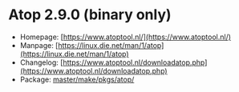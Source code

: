 # Atop 2.9.0 (binary only)
 - Homepage: [https://www.atoptool.nl/](https://www.atoptool.nl/)
 - Manpage: [https://linux.die.net/man/1/atop](https://linux.die.net/man/1/atop)
 - Changelog: [https://www.atoptool.nl/downloadatop.php](https://www.atoptool.nl/downloadatop.php)
 - Package: [master/make/pkgs/atop/](https://github.com/Freetz-NG/freetz-ng/tree/master/make/pkgs/atop/)


